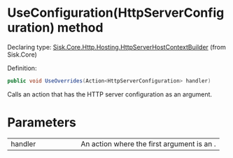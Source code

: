 <!--

Copyrights 2023 Sisk Framework - CypherPotato
Published under MIT license

!!! DO NOT EDIT THIS FILE !!!
This file was generated by a tool in the Sisk package. To edit the information in this documentation,
edit the XML documentation present in the Sisk source code.

-->


# UseConfiguration(HttpServerConfiguration) method

Declaring type: [Sisk.Core.Http.Hosting.HttpServerHostContextBuilder](/read?q=/contents/spec/Sisk.Core.Http.Hosting.HttpServerHostContextBuilder.md) (from Sisk.Core)


Definition:

```cs
public void UseOverrides(Action<HttpServerConfiguration> handler)
```

Calls an action that has the HTTP server configuration as an argument.


# Parameters

<table>
    <tbody>
<tr>
    <td width="33%">handler</td>
    <td>An action where the first argument is an .</td>
</tr>
    </tbody>
</table>
